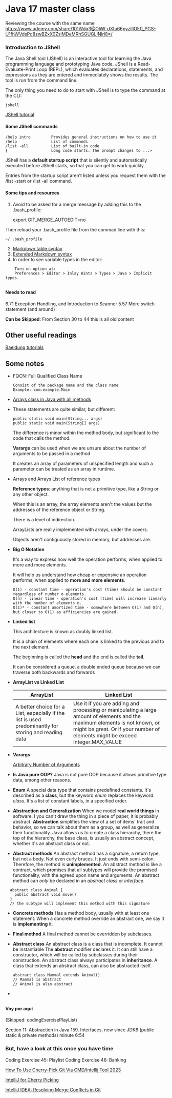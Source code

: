 # Java 17 master class #

Reviewing the course with the same name
https://www.udemy.com/share/101Wdq3@OliW-dXtu66pyzllIOE0_PGS-U1fhWVdsPd8zwBZxX0ZslMDeMRhSGUGLINlrl8=/


### Introduction to JShell ###

The Java Shell tool (JShell) is an interactive tool for learning the Java programming
language and prototyping Java code. JShell is a Read-Evaluate-Print Loop (REPL),
which evaluates declarations, statements, and expressions as they are entered and
immediately shows the results. The tool is run from the command line.

The only thing you need to do to start with JShell is to type the command at the CLI:
```
jshell
```
[JShell tutorial](https://examples.javacodegeeks.com/java-development/core-java/java-9-jshell-tutorial/)

#### Some JShell commands ####
```
/help intro         Provides general instructions on how to use it
/help               List of commands
/list -all          List of built-in code
{                   Long code starts. The prompt changes to ...>
```
JShell has a **default startup script** that is silently and automatically executed before JShell starts, so that you can get to work quickly. 

Entries from the startup script aren’t listed unless you request them with the /list -start or /list -all command.

#### Some tips and resources ####

1. Avoid to be asked for a merge message by adding this to the .bash_profile:
    
    export GIT_MERGE_AUTOEDIT=no

Then reload your .bash_profile file from the commad line with this:

    ~/ .bash_profile

2. [Markdown table syntax](https://www.tablesgenerator.com/markdown_tables#:~:text=As%20the%20official%20Markdown%20documentation%20states%2C%20Markdown%20does,which%20provide%20additional%20syntax%20for%20creating%20simple%20tables.)
3. [Extended Markdown syntax](https://www.markdownguide.org/extended-syntax/#tables)
4. In order to see variable types in the editor: 
```
    Turn on option at:
    Preferences > Editor > Inlay Hints > Types > Java > Implicit types.
```

    
##
#### Needs to read ####
6.71 Exception Handling, and Introduction to Scanner
5.57 More switch statement      (and around)

**Can be Skipped**: From Section 30 to 44 this is all old content
##


## Other useful readings ##

[Baeldung tutorials](https://github.com/eugenp/tutorials/tree/master)

## Some notes ##
* FQCN: Full Qualified Class Name

      Consist of the package name and the class name
      Example: com.example.Main

* [Arrays class in Java with all methods](https://docs.oracle.com/javase/8/docs/api/java/util/Arrays.html)


* These statements are quite similar, but different:

      public static void main(String... args)
      public static void main(String[] args)
  
  The difference is minor within the method body, but significant to the code that calls the method.
  
  **Varargs** can be used when we are unsure about the number of arguments to be passed in a method
  
  It creates an array of parameters of unspecified length and such a parameter can be treated as an array in runtime.


* Arrays and Arrays List of reference types

  **Reference types**: anything that is not a primitive type, like a String or any other object.

  When this is an array, the array elements aren't the values
  but the addresses of the reference object or String.
  
  There is a level of indirection.

  ArrayLists are really implemented with arrays, under the covers.

  Objects aren't contiguously stored in memory, but addresses are.


* **Big O Notation**

  It's a way to express how well the operation performs, when applied to more and more elements.
  
  It will help us understand how cheap or expensive an operation performs, when applied to **more and more elements**.

      O(1) - constant time - operation's cost (time) should be constant regardless of number o elements.
      O(n) - linear time - operation's cost (time) will increase linearly with the number of elements n.
      O(1)* - constant amortized time - somewhere between O(1) and O(n), but closer to O(1) as efficiencies are gained.

* **Linked list**
  
  This architecture is known as doubly linked list.
  
  It is a chain of elements where each one is linked to the previous and to the next element.
  
  The beginning is called the **head** and the end is called the **tail**.
  
  It can be considered a queue, a double ended queue because we can traverse both backwards and forwards

* **ArrayList vs Linked List**

  | ArrayList                                                                                             | Linked List                                                                                                                                                                                                  |
  |-------------------------------------------------------------------------------------------------------|--------------------------------------------------------------------------------------------------------------------------------------------------------------------------------------------------------------|
  | A better choice for a List, especially if the list is used predominantly for storing and reading data | Use it if you are adding and processing or manipulating a large amount of elements and the maximum elements is not known, or might be great. Or if your number of elements might be exceed Integer.MAX_VALUE |

* **Varargs**

    [Arbitrary Number of Arguments](https://docs.oracle.com/javase/tutorial/java/javaOO/arguments.html)

* **Is Java pure OOP?** 
  Java is not pure OOP because it allows primitive type data, among other reasons.

* **Enum**
  A special data type that contains predefined constants.
  It's described as a **class**, but the  keyword _enum_ replaces the keyword _class_.
  It's a list of constant labels, in a specified order.

* **Abstraction and Generalization**
  When we model **real world things** in software. 
  I you can't draw the thing in s piece of paper, it is probably abstract.
  **Abstraction** simplifies the view of a set of items' trait and behavior, 
  so we can talk about them as a group, as well as generalize their functionality.
  Java allows us to create a class hierarchy, there the top of the hierarchy, the base class,
  is usually an abstract concept, whether it's an abstract class or not.

* **Abstract methods**
  An abstract method has a signature, a return type, but not a body. 
  Not even curly braces. It just ends with semi-colon.
  Therefore, the method is **unimplemented**.
  An abstract method is like a contract, which promises that all subtypes will provide the promised functionality,
  with the agreed upon name and arguments.
  An abstract method can _only_ be declared in an _abstract class_ or _interface_.
```
  abstract class Animal {
    public abstract void move()
  }
  // the subtype will implement this method with this signature
```

* **Concrete methods**
  Has a method body, usually with at least one statement.
  When a concrete method override an abstract one, we say it is **implementing** it.

* **Final method**
  A final method cannot be overridden by subclasses.

* **Abstract class**
  An abstract class is a class that is incomplete.
  It cannot be instantiable
  The **abstract** modifier declares it.
  It can still have a constructor, which will be called by subclasses during their construction.
  An abstract class always participates in **inheritance**.
  A class that extends an abstract class, can also be abstracted itself.
  ```
  abstract class Mammal extends Animal()
  // Mammal is abstract
  // Animal is also abstract
  ```




* 






##
#### Voy por aquí ####

(Skipped: codingExercisePlayList)

Section 11: Abstraction in Java
159. Interfaces, new since JDK8 (public static & private methods)
     minute 6:54


 
### But, have a look at this once you have time ###


Coding Exercise 45: Playlist
Coding Exercise 46: Banking

[How To Use Cherry-Pick Git Via CMD/Intellij Tool 2023](https://www.bing.com/videos/riverview/relatedvideo?q=intellij%20tutorial%20cherry-pick&mid=20A2049D273AA51223A920A2049D273AA51223A9&ajaxhist=0)

[ IntelliJ for Cherry Picking](https://www.bing.com/videos/riverview/relatedvideo?&q=intellij+tutorial+cherry-pick&&mid=55C5579BEF377FE9AFCD55C5579BEF377FE9AFCD&&FORM=VRDGAR)

[IntelliJ IDEA: Resolving Merge Conflicts in Git](https://www.bing.com/videos/riverview/relatedvideo?q=intellij%20tutorial%20resolving%20conflicts&mid=1CC30B875C22BFBF0B501CC30B875C22BFBF0B50&ajaxhist=0)



